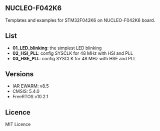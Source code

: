 ## NUCLEO-F042K6

Templates and examples for STM32F042K6 on NUCLEO-F042K6 board.

## List
  - **01_LED_blinking**: the simplest LED blinking
  - **02_HSI_PLL**: config SYSCLK for 48 MHz with HSI and PLL
  - **03_HSE_PLL**: config SYSCLK for 48 MHz with HSE and PLL

## Versions
  - IAR EWARM: v8.5
  - CMSIS: 5.4.0
  - FreeRTOS v10.2.1

## Licence
MIT Licence
